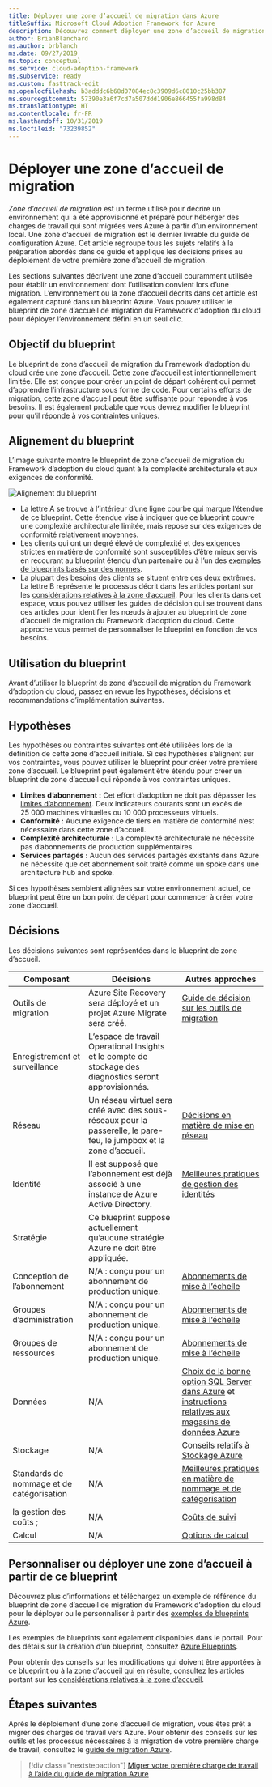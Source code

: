 ```yaml
---
title: Déployer une zone d’accueil de migration dans Azure
titleSuffix: Microsoft Cloud Adoption Framework for Azure
description: Découvrez comment déployer une zone d’accueil de migration dans Azure.
author: BrianBlanchard
ms.author: brblanch
ms.date: 09/27/2019
ms.topic: conceptual
ms.service: cloud-adoption-framework
ms.subservice: ready
ms.custom: fasttrack-edit
ms.openlocfilehash: b3adddc6b68d07084ec8c3909d6c8010c25bb387
ms.sourcegitcommit: 57390e3a6f7cd7a507ddd1906e866455fa998d84
ms.translationtype: HT
ms.contentlocale: fr-FR
ms.lasthandoff: 10/31/2019
ms.locfileid: "73239852"
---
```

# <a name="deploy-a-migration-landing-zone"></a>Déployer une zone d’accueil de migration

*Zone d’accueil de migration* est un terme utilisé pour décrire un environnement qui a été approvisionné et préparé pour héberger des charges de travail qui sont migrées vers Azure à partir d’un environnement local. Une zone d’accueil de migration est le dernier livrable du guide de configuration Azure. Cet article regroupe tous les sujets relatifs à la préparation abordés dans ce guide et applique les décisions prises au déploiement de votre première zone d’accueil de migration.

Les sections suivantes décrivent une zone d’accueil couramment utilisée pour établir un environnement dont l’utilisation convient lors d’une migration. L’environnement ou la zone d’accueil décrits dans cet article est également capturé dans un blueprint Azure. Vous pouvez utiliser le blueprint de zone d’accueil de migration du Framework d’adoption du cloud pour déployer l’environnement défini en un seul clic.

## <a name="purpose-of-the-blueprint"></a>Objectif du blueprint

Le blueprint de zone d’accueil de migration du Framework d’adoption du cloud crée une zone d’accueil. Cette zone d’accueil est intentionnellement limitée. Elle est conçue pour créer un point de départ cohérent qui permet d’apprendre l’infrastructure sous forme de code. Pour certains efforts de migration, cette zone d’accueil peut être suffisante pour répondre à vos besoins. Il est également probable que vous devrez modifier le blueprint pour qu’il réponde à vos contraintes uniques.

## <a name="blueprint-alignment"></a>Alignement du blueprint

L’image suivante montre le blueprint de zone d’accueil de migration du Framework d’adoption du cloud quant à la complexité architecturale et aux exigences de conformité.

![Alignement du blueprint](../../_images/ready/blueprint-overview.png)

- La lettre A se trouve à l’intérieur d’une ligne courbe qui marque l’étendue de ce blueprint. Cette étendue vise à indiquer que ce blueprint couvre une complexité architecturale limitée, mais repose sur des exigences de conformité relativement moyennes.
- Les clients qui ont un degré élevé de complexité et des exigences strictes en matière de conformité sont susceptibles d’être mieux servis en recourant au blueprint étendu d’un partenaire ou à l’un des [exemples de blueprints basés sur des normes](https://docs.microsoft.com/azure/governance/blueprints/samples).
- La plupart des besoins des clients se situent entre ces deux extrêmes. La lettre B représente le processus décrit dans les articles portant sur les [considérations relatives à la zone d’accueil](../considerations/index.md). Pour les clients dans cet espace, vous pouvez utiliser les guides de décision qui se trouvent dans ces articles pour identifier les nœuds à ajouter au blueprint de zone d’accueil de migration du Framework d’adoption du cloud. Cette approche vous permet de personnaliser le blueprint en fonction de vos besoins.

## <a name="use-this-blueprint"></a>Utilisation du blueprint

Avant d’utiliser le blueprint de zone d’accueil de migration du Framework d’adoption du cloud, passez en revue les hypothèses, décisions et recommandations d’implémentation suivantes.

## <a name="assumptions"></a>Hypothèses

Les hypothèses ou contraintes suivantes ont été utilisées lors de la définition de cette zone d’accueil initiale. Si ces hypothèses s’alignent sur vos contraintes, vous pouvez utiliser le blueprint pour créer votre première zone d’accueil. Le blueprint peut également être étendu pour créer un blueprint de zone d’accueil qui réponde à vos contraintes uniques.

- **Limites d’abonnement :** Cet effort d’adoption ne doit pas dépasser les [limites d’abonnement](https://docs.microsoft.com/azure/azure-subscription-service-limits). Deux indicateurs courants sont un excès de 25 000 machines virtuelles ou 10 000 processeurs virtuels.
- **Conformité :** Aucune exigence de tiers en matière de conformité n’est nécessaire dans cette zone d’accueil.
- **Complexité architecturale :** La complexité architecturale ne nécessite pas d’abonnements de production supplémentaires.
- **Services partagés :** Aucun des services partagés existants dans Azure ne nécessite que cet abonnement soit traité comme un spoke dans une architecture hub and spoke.

Si ces hypothèses semblent alignées sur votre environnement actuel, ce blueprint peut être un bon point de départ pour commencer à créer votre zone d’accueil.

## <a name="decisions"></a>Décisions

Les décisions suivantes sont représentées dans le blueprint de zone d’accueil.

| Composant | Décisions | Autres approches |
|---------|---------|---------|
|Outils de migration|Azure Site Recovery sera déployé et un projet Azure Migrate sera créé.|[Guide de décision sur les outils de migration](../../decision-guides/migrate-decision-guide/index.md)|
|Enregistrement et surveillance|L’espace de travail Operational Insights et le compte de stockage des diagnostics seront approvisionnés.|         |
|Réseau|Un réseau virtuel sera créé avec des sous-réseaux pour la passerelle, le pare-feu, le jumpbox et la zone d’accueil.|[Décisions en matière de mise en réseau](../considerations/networking-options.md)|
|Identité|Il est supposé que l’abonnement est déjà associé à une instance de Azure Active Directory.|[Meilleures pratiques de gestion des identités](https://docs.microsoft.com/azure/security/azure-security-identity-management-best-practices?toc=https://docs.microsoft.com/azure/cloud-adoption-framework/toc.json&bc=https://docs.microsoft.com/azure/cloud-adoption-framework/_bread/toc.json)         |
|Stratégie|Ce blueprint suppose actuellement qu’aucune stratégie Azure ne doit être appliquée.|         |
|Conception de l’abonnement|N/A : conçu pour un abonnement de production unique.|[Abonnements de mise à l’échelle](../azure-best-practices/scaling-subscriptions.md)|
|Groupes d’administration|N/A : conçu pour un abonnement de production unique.|[Abonnements de mise à l’échelle](../azure-best-practices/scaling-subscriptions.md)         |
|Groupes de ressources|N/A : conçu pour un abonnement de production unique.|[Abonnements de mise à l’échelle](../azure-best-practices/scaling-subscriptions.md)         |
|Données|N/A|[Choix de la bonne option SQL Server dans Azure](https://docs.microsoft.com/azure/sql-database/sql-database-paas-vs-sql-server-iaas?toc=https://docs.microsoft.com/azure/architecture/toc.json&bc=https://docs.microsoft.com/azure/cloud-adoption-framework/_bread/toc.json) et [instructions relatives aux magasins de données Azure](https://docs.microsoft.com/azure/architecture/guide/technology-choices/data-store-overview) |
|Stockage|N/A|[Conseils relatifs à Stockage Azure](../considerations/storage-options.md)         |
|Standards de nommage et de catégorisation|N/A|[Meilleures pratiques en matière de nommage et de catégorisation](../azure-best-practices/naming-and-tagging.md)         |
|la gestion des coûts ;|N/A|[Coûts de suivi](../azure-best-practices/track-costs.md)|
|Calcul|N/A|[Options de calcul](../considerations/compute-options.md)|

## <a name="customize-or-deploy-a-landing-zone-from-this-blueprint"></a>Personnaliser ou déployer une zone d’accueil à partir de ce blueprint

Découvrez plus d’informations et téléchargez un exemple de référence du blueprint de zone d’accueil de migration du Framework d’adoption du cloud pour le déployer ou le personnaliser à partir des [exemples de blueprints Azure](https://docs.microsoft.com/azure/governance/blueprints/samples).

Les exemples de blueprints sont également disponibles dans le portail. Pour des détails sur la création d’un blueprint, consultez [Azure Blueprints](./govern-org-compliance.md?tabs=azureblueprints#create-a-blueprint).

Pour obtenir des conseils sur les modifications qui doivent être apportées à ce blueprint ou à la zone d’accueil qui en résulte, consultez les articles portant sur les [considérations relatives à la zone d’accueil](../considerations/index.md).

## <a name="next-steps"></a>Étapes suivantes

Après le déploiement d’une zone d’accueil de migration, vous êtes prêt à migrer des charges de travail vers Azure.
Pour obtenir des conseils sur les outils et les processus nécessaires à la migration de votre première charge de travail, consultez le [guide de migration Azure](../../migrate/azure-migration-guide/index.md).

> [!div class="nextstepaction"]
> [Migrer votre première charge de travail à l’aide du guide de migration Azure](../../migrate/azure-migration-guide/index.md)
